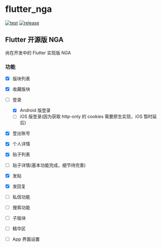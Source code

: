 # flutter_nga

[![test](https://github.com/loshine/flutter-nga/workflows/test/badge.svg)](https://github.com/loshine/flutter-nga/actions?query=workflow%3Atest)
[![release](https://github.com/loshine/flutter-nga/workflows/release/badge.svg)](https://github.com/loshine/flutter-nga/actions?query=workflow%3Arelease)

## Flutter 开源版 NGA

尚在开发中的 Flutter 实现版 NGA

### 功能

- [x] 版块列表
- [x] 收藏版块
- [ ] 登录
    - [x] Android 版登录
    - [ ] iOS 版登录(因为获取 http-only 的 cookies 需要原生实现，iOS 暂时延后)
- [x] 登出账号
- [x] 个人详情
- [x] 贴子列表
- [ ] 贴子详情(基本功能完成，细节待完善)
- [x] 发贴
- [x] 发回复
- [ ] 私信功能
- [ ] 搜索功能
- [ ] 子版块
- [ ] 精华区
- [ ] App 界面设置

